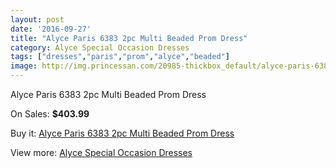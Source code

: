 ```yaml
---
layout: post
date: '2016-09-27'
title: "Alyce Paris 6383 2pc Multi Beaded Prom Dress"
category: Alyce Special Occasion Dresses
tags: ["dresses","paris","prom","alyce","beaded"]
image: http://img.princessan.com/20985-thickbox_default/alyce-paris-6383-2pc-multi-beaded-prom-dress.jpg
---
```

Alyce Paris 6383 2pc Multi Beaded Prom Dress

On Sales: **$403.99**
<a href="https://www.princessan.com/en/9486-alyce-paris-6383-2pc-multi-beaded-prom-dress.html"><amp-img layout="responsive" width="600" height="600" src="//img.princessan.com/20985-thickbox_default/alyce-paris-6383-2pc-multi-beaded-prom-dress.jpg" alt="Alyce Paris 6383 2pc Multi Beaded Prom Dress 0" /></a>
<a href="https://www.princessan.com/en/9486-alyce-paris-6383-2pc-multi-beaded-prom-dress.html"><amp-img layout="responsive" width="600" height="600" src="//img.princessan.com/20986-thickbox_default/alyce-paris-6383-2pc-multi-beaded-prom-dress.jpg" alt="Alyce Paris 6383 2pc Multi Beaded Prom Dress 1" /></a>

Buy it: [Alyce Paris 6383 2pc Multi Beaded Prom Dress](https://www.princessan.com/en/9486-alyce-paris-6383-2pc-multi-beaded-prom-dress.html "Alyce Paris 6383 2pc Multi Beaded Prom Dress")

View more: [Alyce Special Occasion Dresses](https://www.princessan.com/en/77- "Alyce Special Occasion Dresses")